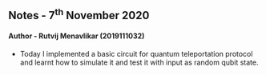 ## Notes - 7<sup>th</sup> November 2020

#### Author - Rutvij Menavlikar (2019111032)

- Today I implemented a basic circuit for quantum teleportation protocol and learnt how to simulate it and test it with input as random qubit state. 